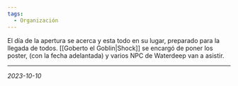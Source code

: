 ```yaml
---
tags:
  - Organización
---
```

El día de la apertura se acerca y esta todo en su lugar, preparado para la llegada de todos. [[Goberto el Goblin|Shock]] se encargó de poner los poster, (con la fecha adelantada) y varios NPC de Waterdeep van a asistir.

---
*2023-10-10*

